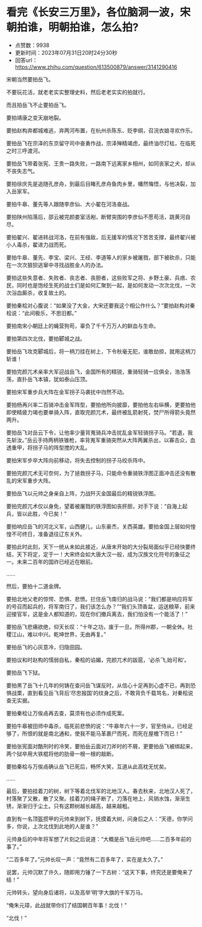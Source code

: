 # 看完《长安三万里》，各位脑洞一波，宋朝拍谁，明朝拍谁，怎么拍?
- 点赞数：9938
- 更新时间：2023年07月31日20时24分30秒
- 回答url：https://www.zhihu.com/question/613500879/answer/3141290416
<body>
 <p data-pid="xkNYuAKQ">宋朝当然要拍岳飞。</p>
 <p data-pid="lvHCoqmn">不要玩花活，就老老实实整理史料，然后老老实实的拍就行。</p>
 <p data-pid="3Ns0VKSQ">而且拍岳飞不止要拍岳飞。</p>
 <p data-pid="1CMzgaCG">要拍靖康之变天崩地裂。</p>
 <p data-pid="5rhqvqXx">要拍赵构弃都城难逃，弃两河布置，在杭州杀陈东、贬李纲，召浣衣娘寻欢作乐。</p>
 <p data-pid="FToMdt68">要拍岳飞在宗泽的东京留守司中奋勇作战，宗泽殚精竭虑，最终油尽灯枯，在临死之时三呼渡河。</p>
 <p data-pid="q1lg9Y2z">要拍岳飞带着张宪、王贵一路失败，一路南下远离家乡相州，如同丧家之犬，却从不丧失志气。</p>
 <p data-pid="kUmN--Pt">要拍徐庆先是追随孔彦舟，到最后目睹孔彦舟鱼肉乡里，幡然悔悟，与他决裂，加入岳家军。</p>
 <p data-pid="iN749jwO">要拍牛皋、董先等人跟随李彦仙、大小翟在河洛奋战。</p>
 <p data-pid="tadUtCGD">要拍陕州陷落后，邵云被完颜娄室活剐，断臂突围的李彦仙不愿苟活，跳黄河自尽。</p>
 <p data-pid="fAIUIHDD">要拍翟兴、翟进转战河洛，在前有强敌，后无援军的情况下苦苦支撑，最终翟兴被小人毒杀，翟进力战而死。</p>
 <p data-pid="8kvwWh8S">要拍牛皋、董先、李宝、梁兴、王经、李道等人的家乡被屠戮，部下被砍杀，只能在一次次狼狈逃窜中寻找战胜金人的办法。</p>
 <p data-pid="ZdB34N6A">要拍这些失意者、失败者、丧志者、丧胆者，这些败军之将、乡野土豪、兵痞、农民，同时也是饱经生死的战士们是如何汇聚到一起，是如何发动一次次北伐，一次次浴血厮杀，收复故土的。</p>
 <p data-pid="XwlTwkFU">要拍秦桧对心腹说：“如果没了大金，大宋还要我这个相公作什么？”要拍赵构对秦桧说：“此间极乐，不思旧都。”</p>
 <p data-pid="IZDBjZ5s">要拍南宋小朝廷上的蝇营狗苟，辜负了千千万万人的鲜血与生命。</p>
 <p data-pid="1cvYhKNa">要拍第四次北伐，要拍郾城之战。</p>
 <p data-pid="6f2_wGyX">要拍岳飞攻克郾城后，将一柄刀挂在树上，下令秋毫无犯，谁敢劫掠，就用这柄刀斩谁！</p>
 <p data-pid="Mipagqqm">要拍完颜兀术亲率大军迎战岳飞，金国所有的精锐，重骑轻骑一应俱全，浩浩荡荡，直扑岳飞本镇，犹如泰山压顶。</p>
 <p data-pid="Yqp2xeQy">要拍宋军重步兵大阵在金军拐子马袭扰中岿然不动。</p>
 <p data-pid="lZU9Cjg7">要拍杨再兴率二百骑冲击金军阵型，要拍他所向披靡，要拍他左右纵横，更要拍他即使精疲力竭也要单骑入阵，直取完颜兀术，最终被乱箭射死，焚尸所得箭头竟然两升。</p>
 <p data-pid="roVNnuBz">要拍岳飞对岳云下令，让他率少量背嵬骑兵冲击扰乱金军轻骑拐子马。“若退，我先斩汝。”岳云手持两柄铁锥枪，率背嵬军重骑突然从大阵两翼杀出，以寡击众，血透重甲，将拐子马的阵型搅的大乱。</p>
 <p data-pid="WEAHe34n">要拍宋军步卒大阵向前移动，将失去控制的拐子马绞杀阵中。</p>
 <p data-pid="utyNnIcT">要拍完颜兀术无可奈何，为了拯救拐子马，只能命令重骑铁浮图正面冲击还没有散乱的宋军重步大阵。</p>
 <p data-pid="mWqchP09">要拍岳飞以元帅之身亲自上阵，力战歼灭金国最后的精锐铁浮图。</p>
 <p data-pid="q6yyrl5w">要拍完颜兀术仅以身免，望着被屠戮的铁浮图如丧肝胆，对手下说：“自海上起兵，皆以此胜，今已矣！”</p>
 <p data-pid="FQLV-Y8C">要拍响应岳飞的河北义军，山西健儿，山东豪杰，关西英雄。要拍金国上层如何惶惶不可终日，准备退往辽东关外。</p>
 <p data-pid="FH7zvJMw">要拍此时此刻，天下一统从未如此接近，从唐末开始的大分裂局面似乎已经快要终结，天下将定，定于一！大宋终会如大唐大汉一般，成为汉族文化符号的象征之一。未来二百年的国祚已经近在眼前。</p>
 <p data-pid="4p10zNvD">……</p>
 <p data-pid="JSwnitf3">然后，要拍十二道金牌。</p>
 <p data-pid="m7Wv119y">要拍北地父老的惊愕、恐惧、悲愤。拦住岳飞南归的战马说：“我们都是响应将军的号召而起兵的，将军南归了，我们该怎么办？”“我们头顶香盆，运送粮草，前来迎接官军，这是金人都知道的，现在你们撤兵离去，我们怕没有一个能活了！”</p>
 <p data-pid="df4ZTRgx">要拍岳飞悲痛欲绝，仰天长叹：“十年之功，废于一旦。所得州郡，一朝全休。社稷江山，难以中兴。乾坤世界，无由再复。”</p>
 <p data-pid="-VcjJYda">要拍岳飞的心灰意冷，归隐田园。</p>
 <p data-pid="TKWFbsez">要拍议和时赵构的懦弱自私，秦桧的谄媚，完颜兀术的跋扈，‘<span class="nolink">必杀飞,始可和</span>’。</p>
 <p data-pid="G3rXbWAL">要拍岳飞下狱。</p>
 <p data-pid="haxSecY-">要拍黑了岳飞十几年的何铸在查问岳飞谋反时，从信心十足再到心虚不已，再到恐惧战栗，直到看见岳飞背后‘尽忠报国’的纹身之后，不敢背负千载骂名，对秦桧说查无实据。</p>
 <p data-pid="_aVtJa5q">要拍秦桧让万俟卨再去查，莫须有也必须作成死案。</p>
 <p data-pid="3PI8NxnN">要拍牛皋被田师中毒杀，临死前悲愤的说：“牛皋年六十一岁，官至侍从，已经足够了，所恨的就是南北通和，使我不能马革裹尸而死，而死在屋檐下而已！”</p>
 <p data-pid="su3xKqaD">要拍张宪面对酷刑时的冷笑，要拍岳云面对刀斧时的不屑，更要拍岳飞被绑起来，两个狱卒用大铁棍将他的肋骨一根一根的敲断。</p>
 <p data-pid="1AZHOhPK">要拍秦桧与万俟卨确认岳飞已死后，畅怀大笑，互道从此高枕无忧矣。</p>
 <p data-pid="dWEYuiu3">……</p>
 <p data-pid="mXObt-3t">最后，要拍挂着刀的树，树下等着北伐军的北地汉人。春去秋来，北地汉人死了，村落聚了又散，散了又聚。挂着刀的绳子断了，刀落在地上，风销水蚀，渐渐生锈，渐渐归于尘土。只有这颗树越长越高，越来越粗。</p>
 <p data-pid="AhzToWF2">直到有一名顶盔掼甲的元帅来到树下，抚摸着大树，问身后之人：“天德，你学问多，你说，上次北伐到此地的人是谁？”</p>
 <p data-pid="UukDLRgp">元帅身后的中年将军想了片刻之后说道：“大概是岳飞岳元帅吧……二百多年前的事了。”</p>
 <p data-pid="KdcquYnp">“二百多年了。”元帅长叹一声：“竟然有二百多年了，实在是太久了。”</p>
 <p data-pid="zDvBFsI7">说罢，元帅沉默了许久，随即用力锤了一下古树：“这天下事，终究还是要俺来了结！”</p>
 <p data-pid="84pyv-M2">元帅转头，望向身后诸将，以及高举‘明’字大旗的千军万马。</p>
 <p data-pid="fe9jZMFx">“俺朱元璋，此战就带你们了结国朝百年事！北伐！”</p>
 <p data-pid="ibkwiWjZ">“北伐！”</p>
</body>